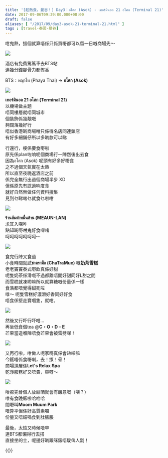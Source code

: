 ```yaml
---
title: '[趁熱食，曼谷！] Day3：อโศก (Asok) - เทอร์มินอล 21 อโศก (Terminal 21)'
date: 2017-09-06T09:39:00.000+08:00
draft: false
aliases: [ "/2017/09/day3-asok-21-terminal-21.html" ]
tags : [travel-泰國-曼谷]
---
```


咁鬼熱，搵個就算唔係只係買嘢都可以留一日嘅商場先～  

![](https://c1.staticflickr.com/5/4426/36663911455_574ed2ba1b_z.jpg)

酒店有免費篤篤車去BTS站  
連幾分鐘腳骨力都慳番  
  
BTS：พญาไท (Phaya Thai) → **อโศก (Asok)**  
  
  

![](https://c1.staticflickr.com/5/4408/35854665743_09b3af4b6f_z.jpg)

**เทอร์มินอล 21 อโศก (Terminal 21)**  
以機場做主題  
唔同樓層就唔同城市  
個裝飾係幾靚嘅  
夠闊落幾好行  
唔似香港啲商場咁只係得名店同連鎖店  
有好多細鋪仔所以多啲款可以睇  
  
行還行，梗係要食嘢啦  
原先係plan咗响呢個商場行一陣然後出去食  
因為อโศก (Asok) 呢頭有好多好嘢食  
之不過個天氣實在太熱  
所以直至夜晚返酒店之前  
係完全無行出過個商場半步 XD  
但係原先冇諗過响度食  
就好自然無做任何資料搜集  
見到乜睇啱乜就食乜啦咁  

![](https://c1.staticflickr.com/5/4408/36525752461_bdcb4626b4_z.jpg)

**ร้านส้มตำหมื่นล้าน (MEAUN-LAN)**  
求其入㗎咋  
點知啲嘢咁鬼好食㗎啫  
呵呵呵呵呵呵呵～  

![](https://c1.staticflickr.com/5/4431/35855024683_476b8df76a_z.jpg)

食完行陣又食過  
小食時間就試**ชาตรามือ (ChaTraMue)** 嘅**奶茶雪糕**  
老老竇竇泰式嘢飲真係好甜  
呢隻奶茶係滑嘅不過都離唔開好甜同好L甜之間  
而雪糕就凍啲嘛所以就算糖嘅份量係一樣  
食落都唔覺得甜死咗  
嗱～ 呢隻雪糕好濃滑好香同好好食  
唔食係堅走寶嗰隻，就咁。  

![](https://c1.staticflickr.com/5/4383/36617972276_b21807d812_z.jpg)

然後又行吓行吓咁...  
再坐低食個tea @**C・O・D・E**  
芒果當造嗰陣唔食芒果會被雷劈㗎！  

![](https://c1.staticflickr.com/5/4422/36664699535_f6e9c49c48_z.jpg)

又再行啦，咁做人呢家嘢真係會攰㗎嘛  
今鑊唔係食嘢喇，去！揼！骨！  
商場頂層係**Let's Relax Spa**  
乾淨服務好又唔貴，爽呀～  

![](https://c1.staticflickr.com/5/4394/36268837800_4a4805ca32_z.jpg)

咁揼完骨個人放鬆晒就會有餓意嘅（咦？）  
唯有食晚飯啦哈哈哈  
間嘢叫**Moom Muum Park**  
唔算平但係好高質素囉  
份量又唔細喎食到肚脹脹  
  
最後，太攰又時候唔早  
連BTS都懶得行去搭  
直接坐的士，呢邊好啲跟咪錶唔駛俾人劏！  
  
  

{{<bangkok>}}
